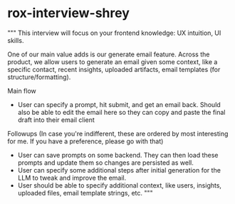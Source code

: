 # rox-interview-shrey
"""
This interview will focus on your frontend knowledge: UX intuition, UI skills.

One of our main value adds is our generate email feature. Across the product, we allow users to generate an email given some context, like a specific contact, recent insights, uploaded artifacts, email templates (for structure/formatting). 

Main flow
* User can specify a prompt, hit submit, and get an email back. Should also be able to edit the email here so they can copy and paste the final draft into their email client

Followups (In case you're indifferent, these are ordered by most interesting for me. If you have a preference, please go with that)
* User can save prompts on some backend. They can then load these prompts and update them so changes are persisted as well.
* User can specify some additional steps after initial generation for the LLM to tweak and improve the email.
* User should be able to specify additional context, like users, insights, uploaded files, email template strings, etc.
"""